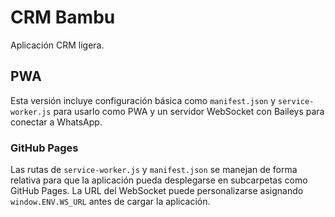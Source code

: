 # CRM Bambu

Aplicación CRM ligera.

## PWA

Esta versión incluye configuración básica como `manifest.json` y `service-worker.js` para usarlo como PWA y un servidor WebSocket con Baileys para conectar a WhatsApp.

### GitHub Pages

Las rutas de `service-worker.js` y `manifest.json` se manejan de forma relativa para que la aplicación pueda desplegarse en subcarpetas como GitHub Pages. La URL del WebSocket puede personalizarse asignando `window.ENV.WS_URL` antes de cargar la aplicación.
